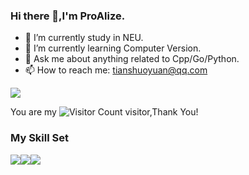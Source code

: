 ### Hi there 👋,I'm ProAlize.

- 🔭 I’m currently study in NEU.
- 🌱 I’m currently learning Computer Version.
- 💬 Ask me about anything related to Cpp/Go/Python.
- 📫 How to reach me: tianshuoyuan@qq.com

![](https://github-readme-stats.vercel.app/api?username=ProAlize&show_icons=true&theme=transparent)

You are my ![Visitor Count](https://profile-counter.glitch.me/ProAlize/count.svg) visitor,Thank You!

### My Skill Set

![](https://img.shields.io/badge/Python-3776AB?style=for-the-badge&logo=python&logoColor=white)![](https://img.shields.io/badge/C%2B%2B-00599C?style=for-the-badge&logo=c%2B%2B&logoColor=white
)![](https://img.shields.io/badge/Go-00ADD8?style=for-the-badge&logo=go&logoColor=white)
